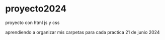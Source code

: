 # proyecto2024
proyecto con html js y css

aprendiendo a organizar mis carpetas  para cada  practica   21 de junio 2024